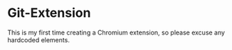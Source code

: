 ﻿# Git-Extension
This is my first time creating a Chromium extension, so please excuse any hardcoded elements.
